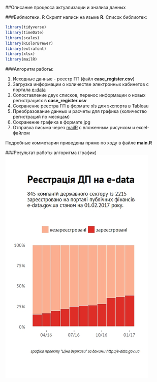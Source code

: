 ##Описание процесса актуализации и анализа данных

###Библиотеки. R
Скрипт написн на языке **R**. Список библиотек:
```R
library(tidyverse)
library(timeDate)
library(scales)
library(RColorBrewer)
library(extrafont)
library(xlsx)
library(mailR)
```


###Алгоритм работы:
1. Исходные данные - реестр ГП (файл **case_register.csv**)
2. Загрузка информации о количестве электронных кабинетов с портала [e-data](http://spending.gov.ua/web/guest/disposers)
3. Сопоставление двух списков, перенос информации о новых регистрациях в **case_register.csv**
4. Сохранение реестра ГП в формате xls для экспорта в Tableau
5. Преобразование данных и расчеты для графика (количество регистраций по месяцам)
7. Сохранение графика в формате jpg
8. Отправка письма через [mailR](https://github.com/rpremraj/mailR) с вложенным рисунком и excel-файлом

Подробные комметарии приведены прямо по ходу в файле **main.R**


###Результат работы алгоритма (график)
![Реєстрація ДП на edata](https://raw.githubusercontent.com/woldemarg/edata_register/master/dp_on_edata.jpg)
